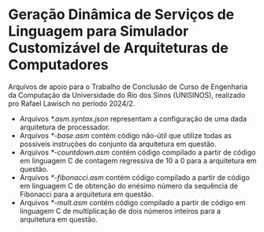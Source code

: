 # Geração Dinâmica de Serviços de Linguagem para Simulador Customizável de Arquiteturas de Computadores
Arquivos de apoio para o Trabalho de Conclusão de Curso de Engenharia da Computação da Universidade do Rio dos Sinos (UNISINOS), realizado pro Rafael Lawisch no período 2024/2.

- Arquivos _\*.asm.syntax.json_ representam a configuração de uma dada arquitetura de processador.
- Arquivos _\*-base.asm_ contém código não-útil que utilize todas as possíveis instruções do conjunto da arquitetura em questão.
- Arquivos _\*-countdown.asm_ contém código compilado a partir de código em linguagem C de contagem regressiva de 10 a 0 para a arquitetura em questão.
- Arquivos _\*-fibonacci.asm_ contém código compilado a partir de código em linguagem C de obtenção do enésimo número da sequência de Fibonacci para a arquitetura em questão.
- Arquivos _\*-mult.asm_ contém código compilado a partir de código em linguagem C de multiplicação de dois números inteiros para a arquitetura em questão.
